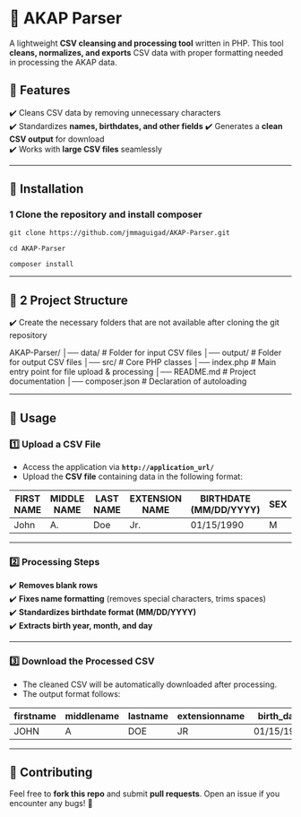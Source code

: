 # :page_facing_up: AKAP Parser

A lightweight **CSV cleansing and processing tool** written in PHP. This tool **cleans, normalizes, and exports** CSV data with proper formatting needed in processing the AKAP data.

## :rocket: Features
:heavy_check_mark: Cleans CSV data by removing unnecessary characters  
:heavy_check_mark: Standardizes **names, birthdates, and other fields** 
:heavy_check_mark: Generates a **clean CSV output** for download  
:heavy_check_mark: Works with **large CSV files** seamlessly  

---

## :pushpin: **Installation**
### **1 Clone the repository and install composer**
```    
git clone https://github.com/jmmaguigad/AKAP-Parser.git
```
```
cd AKAP-Parser
```
```
composer install
```
---

## :pushpin: **2 Project Structure**
:heavy_check_mark: Create the necessary folders that are not available after cloning the git repository

AKAP-Parser/
    │── data/            # Folder for input CSV files
    │── output/          # Folder for output CSV files
    │── src/             # Core PHP classes
    │── index.php        # Main entry point for file upload & processing
    │── README.md        # Project documentation
    │── composer.json    # Declaration of autoloading

---

## :pushpin: Usage

### **:one: Upload a CSV File**
- Access the application via **`http://application_url/`**  
- Upload the **CSV file** containing data in the following format:

| FIRST NAME | MIDDLE NAME | LAST NAME | EXTENSION NAME | BIRTHDATE (MM/DD/YYYY) | SEX | PROVINCE |
|------------|-------------|-----------|----------------|------------------------|-----|----------|
| John       | A.          | Doe       | Jr.            | 01/15/1990             | M   | CAGAYAN  |

---

### **:two: Processing Steps**
:heavy_check_mark: **Removes blank rows**  
:heavy_check_mark: **Fixes name formatting** (removes special characters, trims spaces)  
:heavy_check_mark: **Standardizes birthdate format (MM/DD/YYYY)**  
:heavy_check_mark: **Extracts birth year, month, and day**

---

### **:three: Download the Processed CSV**
- The cleaned CSV will be automatically downloaded after processing.  
- The output format follows:

| firstname | middlename | lastname | extensionname | birth_date | birth_year | birth_month | birth_day | sex | province |
|-----------|------------|----------|---------------|------------|------------|-------------|-----------|-----|----------|
| JOHN      | A          | DOE      | JR            | 01/15/1990 | 1990       | 01          | 15        | M   | CAGAYAN  |

---

## :pushpin: Contributing
Feel free to **fork this repo** and submit **pull requests**. Open an issue if you encounter any bugs! 🚀